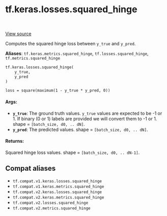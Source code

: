 <div itemscope itemtype="http://developers.google.com/ReferenceObject">
<meta itemprop="name" content="tf.keras.losses.squared_hinge" />
<meta itemprop="path" content="Stable" />
</div>

# tf.keras.losses.squared_hinge

<!-- Insert buttons and diff -->

<table class="tfo-notebook-buttons tfo-api" align="left">
</table>

<a target="_blank" href="/code/stable/tensorflow/python/keras/losses.py">View source</a>



Computes the squared hinge loss between `y_true` and `y_pred`.

**Aliases**: `tf.keras.metrics.squared_hinge`, `tf.losses.squared_hinge`, `tf.metrics.squared_hinge`

``` python
tf.keras.losses.squared_hinge(
    y_true,
    y_pred
)
```



<!-- Placeholder for "Used in" -->

`loss = square(maximum(1 - y_true * y_pred, 0))`

#### Args:


* <b>`y_true`</b>: The ground truth values. `y_true` values are expected to be -1 or 1.
  If binary (0 or 1) labels are provided we will convert them to -1 or 1.
  shape = `[batch_size, d0, .. dN]`.
* <b>`y_pred`</b>: The predicted values. shape = `[batch_size, d0, .. dN]`.


#### Returns:

Squared hinge loss values. shape = `[batch_size, d0, .. dN-1]`.


## Compat aliases

* `tf.compat.v1.keras.losses.squared_hinge`
* `tf.compat.v1.keras.metrics.squared_hinge`
* `tf.compat.v2.keras.losses.squared_hinge`
* `tf.compat.v2.keras.metrics.squared_hinge`
* `tf.compat.v2.losses.squared_hinge`
* `tf.compat.v2.metrics.squared_hinge`

